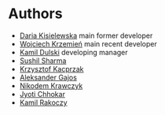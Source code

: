 # Authors

- [Daria Kisielewska](https://github.com/daria137)  main former developer
- [Wojciech Krzemień](https://github.com/wkrzemien) main recent developer
- [Kamil Dulski](https://github.com/kdulski)        developing manager
- [Sushil Sharma](https://github.com/pnp-sushil)
- [Krzysztof Kacprzak](https://github.com/kkacprzak)
- [Aleksander Gajos](https://github.com/alekgajos)
- [Nikodem Krawczyk](https://github.com/Alvarness)
- [Jyoti Chhokar](https://github.com/Jchhokar)
- [Kamil Rakoczy](https://github.com/grey277)



